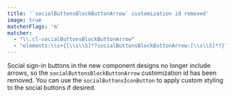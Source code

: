 ```yaml
---
title: '`socialButtonsBlockButtonArrow` customization id removed'
image: true
matcherFlags: 'm'
matcher:
  - "\\.cl-socialButtonsBlockButtonArrow"
  - "elements:\\s+{[\\s\\S]*?socialButtonsBlockButtonArrow:[\\s\\S]*?}"
---
```


Social sign-in buttons in the new component designs no longer include arrows, so the `socialButtonsBlockButtonArrow` customization id has been removed. You can use the `socialButtonsIconButton` to apply custom styling to the social buttons if desired.
